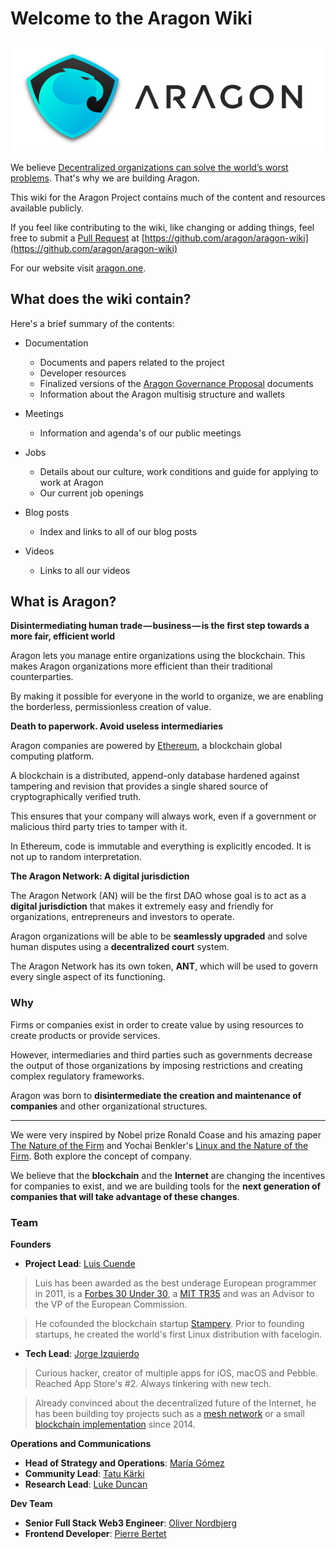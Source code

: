 # Welcome to the Aragon Wiki

![](images/logo_text_right_dark.png)

We believe [Decentralized organizations can solve the world’s worst problems](https://blog.aragon.one/decentralized-organizations-can-solve-the-worlds-worst-problems-840db6255d12). That's why we are building Aragon.

This wiki for the Aragon Project contains much of the content and resources available publicly.

If you feel like contributing to the wiki, like changing or adding things, feel free to submit a [Pull Request](https://github.com/aragon/aragon-wiki/pulls) at [https://github.com/aragon/aragon-wiki](https://github.com/aragon/aragon-wiki)

For our website visit [aragon.one](https://aragon.one).

## What does the wiki contain?
Here's a brief summary of the contents:

- Documentation

    - Documents and papers related to the project
    - Developer resources
    - Finalized versions of the [Aragon Governance Proposal](https://github.com/aragon/governance/issues) documents
    - Information about the Aragon multisig structure and wallets

- Meetings

    - Information and agenda's of our public meetings

- Jobs

    - Details about our culture, work conditions and guide for applying to work at Aragon
    - Our current job openings

- Blog posts

    - Index and links to all of our blog posts

- Videos

    - Links to all our videos


## What is Aragon?

**Disintermediating human trade — business — is the first step towards a more fair, efficient world**

Aragon lets you manage entire organizations using the blockchain. This makes Aragon organizations more efficient than their traditional counterparties.

By making it possible for everyone in the world to organize, we are enabling the borderless, permissionless creation of value.

**Death to paperwork. Avoid useless intermediaries**

Aragon companies are powered by [Ethereum](https://ethereum.org/), a blockchain global computing platform.

A blockchain is a distributed, append-only database hardened against tampering and revision that provides a single shared source of cryptographically verified truth.

This ensures that your company will always work, even if a government or malicious third party tries to tamper with it.

In Ethereum, code is immutable and everything is explicitly encoded. It is not up to random interpretation.

**The Aragon Network: A digital jurisdiction**

The Aragon Network (AN) will be the first DAO whose goal is to act as a **digital jurisdiction** that makes it extremely easy and friendly for organizations, entrepreneurs and investors to operate.

Aragon organizations will be able to be **seamlessly upgraded** and solve human disputes using a **decentralized court** system.

The Aragon Network has its own token, **ANT**, which will be used to govern every single aspect of its functioning.

### Why

Firms or companies exist in order to create value by using resources to create products or provide services.

However, intermediaries and third parties such as governments decrease the output of those organizations by imposing restrictions and creating complex regulatory frameworks.

Aragon was born to **disintermediate the creation and maintenance of companies** and other organizational structures.
___
We were very inspired by Nobel prize Ronald Coase and his amazing paper [The Nature of the Firm](https://en.wikipedia.org/wiki/The_Nature_of_the_Firm) and Yochai Benkler's [Linux and the Nature of the Firm](http://www.benkler.org/CoasesPenguin.html). Both explore the concept of company.

We believe that the **blockchain** and the **Internet** are changing the incentives for companies to exist, and we are building tools for the **next generation of companies that will take advantage of these changes**.

### Team

**Founders**

- **Project Lead**: [Luis Cuende](https://twitter.com/licuende)

> Luis has been awarded as the best underage European programmer in 2011, is a [Forbes 30 Under 30](https://www.forbes.com/30-under-30-europe-2016/technology/#6662a3e4a4b3), a [MIT TR35](http://www.innovatorsunder35.com/innovator/luis-cuende) and was an Advisor to the VP of the European Commission.

> He cofounded the blockchain startup [Stampery](https://stampery.com/). Prior to founding startups, he created the world's first Linux distribution with facelogin.

- **Tech Lead**: [Jorge Izquierdo](https://twitter.com/izqui9)

> Curious hacker, creator of multiple apps for iOS, macOS and Pebble. Reached App Store's #2. Always tinkering with new tech.

> Already convinced about the decentralized future of the Internet, he has been building toy projects such as a [mesh network](http://github.com/izqui/net) or a small [blockchain implementation](http://github.com/izqui/blockchain) since 2014.

**Operations and Communications**

- **Head of Strategy and Operations**: [María Gómez](https://twitter.com/MyPaoG)
- **Community Lead**: [Tatu Kärki](https://twitter.com/smokyish)
- **Research Lead**: [Luke Duncan](https://twitter.com/lkngtn)

**Dev Team**

- **Senior Full Stack Web3 Engineer**: [Oliver Nordbjerg](https://twitter.com/ONordbjerg)
- **Frontend Developer**: [Pierre Bertet](https://twitter.com/bpierre)
